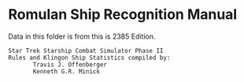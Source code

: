 
# Romulan Ship Recognition Manual

Data in this folder is from this is 2385 Edition.

```
Star Trek Starship Combat Simulator Phase II
Rules and Klingon Ship Statistics compiled by:
       Travis J. Offenberger
       Kenneth G.R. Minick
```